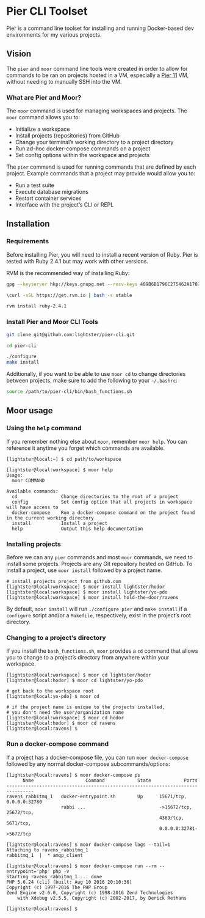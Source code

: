 # Pier CLI Toolset
Pier is a command line toolset for installing and running Docker-based dev environments for my various projects.

## Vision
The `pier` and `moor` command line tools were created in order to allow for commands to be ran on projects hosted in a VM, especially a [Pier 11](https://github.com/lightster/pier-11) VM, without needing to manually SSH into the VM.

### What are Pier and Moor?
The `moor` command is used for managing workspaces and projects.  The `moor` command allows you to:
- Initialize a workspace
- Install projects (repositories) from GitHub
- Change your terminal’s working directory to a project directory
- Run ad-hoc docker-compose commands on a project
- Set config options within the workspace and projects

The `pier` command is used for running commands that are defined by each project.  Example commands that a project may provide would allow you to:
- Run a test suite
- Execute database migrations
- Restart container services
- Interface with the project’s CLI or REPL

## Installation
### Requirements
Before installing Pier, you will need to install a recent version of Ruby.  Pier is tested with Ruby 2.4.1 but may work with other versions.

RVM is the recommended way of installing Ruby:
```bash
gpg --keyserver hkp://keys.gnupg.net --recv-keys 409B6B1796C275462A1703113804BB82D39DC0E3 7D2BAF1CF37B13E2069D6956105BD0E739499BDB

\curl -sSL https://get.rvm.io | bash -s stable

rvm install ruby-2.4.1
```

### Install Pier and Moor CLI Tools
```bash
git clone git@github.com:lightster/pier-cli.git

cd pier-cli

./configure
make install
```

Additionally, if you want to be able to use `moor cd` to change directories between projects, make sure to add the following to your `~/.bashrc`:

```bash
source /path/to/pier-cli/bin/bash_functions.sh
```

## Moor usage
### Using the `help` command
If you remember nothing else about `moor`, remember `moor help`. You can reference it anytime you forget which commands are available.
```ShellSession
[lightster@local:~] $ cd path/to/workspace

[lightster@local:workspace] $ moor help
Usage:
  moor COMMAND

Available commands:
  cd                Change directories to the root of a project
  config            Set config option that all projects in workspace will have access to
  docker-compose    Run a docker-compose command on the project found in the current working directory
  install           Install a project
  help              Output this help documentation
```

### Installing projects
Before we can any `pier` commands and most `moor` commands, we need to install some projects.  Projects are any Git repository hosted on GitHub.  To install a project, use `moor install` followed by a project name.
```ShellSession
# install projects project from github.com
[lightster@local:workspace] $ moor install lightster/hodor
[lightster@local:workspace] $ moor install lightster/yo-pdo
[lightster@local:workspace] $ moor install hold-the-door/ravens
```

By default, `moor install` will run `./configure pier` and `make install` if a `configure` script and/or a `Makefile`, respectively, exist in the project’s root directory.

### Changing to a project’s directory
If you install the `bash_functions.sh`, `moor` provides a `cd` command that allows you to change to a project’s directory from anywhere within your workspace.
```ShellSession
[lightster@local:workspace] $ moor cd lightster/hodor
[lightster@local:hodor] $ moor cd lightster/yo-pdo

# get back to the workspace root
[lightster@local:yo-pdo] $ moor cd

# if the project name is unique to the projects installed,
# you don't need the user/organization name
[lightster@local:workspace] $ moor cd hodor
[lightster@local:hodor] $ moor cd ravens
[lightster@local:ravens] $
```

### Run a docker-compose command
If a project has a docker-compose file, you can run `moor docker-compose` followed by any normal docker-compose subcommands/options:
```ShellSession
[lightster@local:ravens] $ moor docker-compose ps
      Name                   Command            State            Ports          
--------------------------------------------------------------------------------
ravens_rabbitmq_1   docker-entrypoint.sh        Up      15671/tcp, 0.0.0.0:32780
                    rabbi ...                           ->15672/tcp, 25672/tcp,
                                                        4369/tcp, 5671/tcp,     
                                                        0.0.0.0:32781->5672/tcp

[lightster@local:ravens] $ moor docker-compose logs --tail=1
Attaching to ravens_rabbitmq_1
rabbitmq_1  |  * amqp_client

[lightster@local:ravens] $ moor docker-compose run --rm --entrypoint='php' php -v
Starting ravens_rabbitmq_1 ... done
PHP 5.6.24 (cli) (built: Aug 10 2016 20:10:36)
Copyright (c) 1997-2016 The PHP Group
Zend Engine v2.6.0, Copyright (c) 1998-2016 Zend Technologies
    with Xdebug v2.5.5, Copyright (c) 2002-2017, by Derick Rethans

[lightster@local:ravens] $
```
